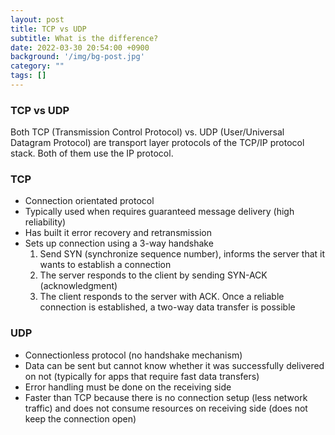 ```yaml
---
layout: post
title: TCP vs UDP
subtitle: What is the difference?
date: 2022-03-30 20:54:00 +0900
background: '/img/bg-post.jpg'
category: ""
tags: []
---
```


### TCP vs UDP
Both TCP (Transmission Control Protocol) vs. UDP (User/Universal Datagram Protocol) are transport layer protocols of the TCP/IP protocol stack. Both of them use the IP protocol.

### TCP 
* Connection orientated protocol
* Typically used when requires guaranteed message delivery (high reliability)
* Has built it error recovery and retransmission
* Sets up connection using a 3-way handshake 
    1. Send SYN (synchronize sequence number), informs the server that it wants to establish a connection
    2. The server responds to the client by sending SYN-ACK (acknowledgment) 
    3. The client responds to the server with ACK. Once a reliable connection is established, a two-way data transfer is possible

### UDP
* Connectionless protocol (no handshake mechanism)
* Data can be sent but cannot know whether it was successfully delivered on not (typically for apps that require fast data transfers)
* Error handling must be done on the receiving side
* Faster than TCP because there is no connection setup (less network traffic) and does not consume resources on receiving side (does not keep the connection open)